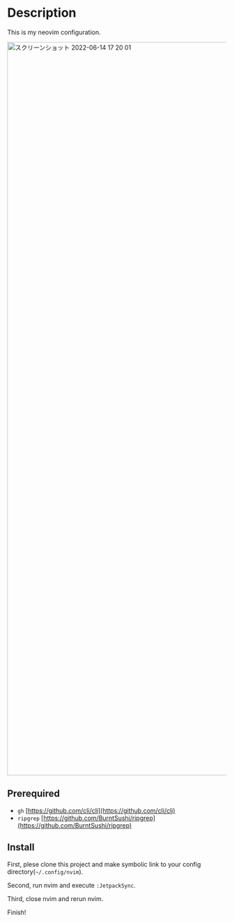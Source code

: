 # Description

This is my neovim configuration.

<img width="1680" alt="スクリーンショット 2022-06-14 17 20 01" src="https://user-images.githubusercontent.com/83107074/173529993-6086adbd-eaa5-4efb-b806-a8f832be0d65.png">


## Prerequired

- `gh` [https://github.com/cli/cli](https://github.com/cli/cli)
- `ripgrep` [https://github.com/BurntSushi/ripgrep](https://github.com/BurntSushi/ripgrep)

## Install

First, plese clone this project and make symbolic link to your config directory(`~/.config/nvim`).

Second, run nvim and execute `:JetpackSync`.

Third, close nvim and rerun nvim.

Finish!
